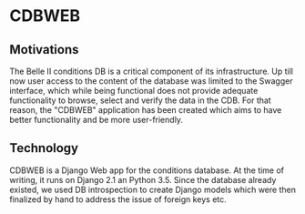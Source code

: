 # CDBWEB
## Motivations
The Belle II conditions DB is a critical component of its infrastructure.
Up till now user access to the content of the database was limited to
the Swagger interface, which while being functional does not provide
adequate functionality to browse, select and verify the data in the CDB.
For that reason, the "CDBWEB" application has been created which aims
to have better functionality and be more user-friendly.

## Technology
CDBWEB is a Django Web app for the conditions database. At the time of
writing, it runs on Django 2.1 an Python 3.5. Since the database already
existed, we used DB introspection to create Django models which were
then finalized by hand to address the issue of foreign keys etc.


